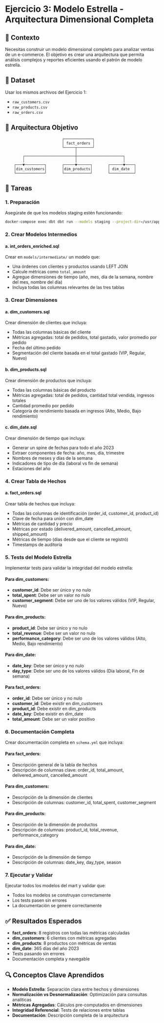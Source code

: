 # Ejercicio 3: Modelo Estrella - Arquitectura Dimensional Completa

## 📌 Contexto
Necesitas construir un modelo dimensional completo para analizar ventas de un e-commerce. El objetivo es crear una arquitectura que permita análisis complejos y reportes eficientes usando el patrón de modelo estrella.

## 📂 Dataset
Usar los mismos archivos del Ejercicio 1:
- `raw_customers.csv`
- `raw_products.csv` 
- `raw_orders.csv`

## 🎯 Arquitectura Objetivo
```
                          ┌─────────────┐
                          │ fact_orders │
                          └─────┬───────┘
                                │
        ┌───────────────────────┼─────────────────────┐
        │                       │                     │
    ┌───▼─────────┐       ┌─────▼──────┐       ┌──────▼────┐
    │dim_customers│       │dim_products│       │ dim_date  │
    └─────────────┘       └────────────┘       └───────────┘
```

## 🎯 Tareas

### 1. Preparación
Asegúrate de que los modelos staging estén funcionando:
```bash
docker-compose exec dbt dbt run --models staging --project-dir=/usr/app/knowing_dbt
```

### 2. Crear Modelos Intermedios

#### a. int_orders_enriched.sql
Crear en `models/intermediate/` un modelo que:
- Una órdenes con clientes y productos usando LEFT JOIN
- Calcule métricas como `total_amount`
- Agregue dimensiones de tiempo (año, mes, día de la semana, nombre del mes, nombre del día)
- Incluya todas las columnas relevantes de las tres tablas

### 3. Crear Dimensiones

#### a. dim_customers.sql
Crear dimensión de clientes que incluya:
- Todas las columnas básicas del cliente
- Métricas agregadas: total de pedidos, total gastado, valor promedio por pedido
- Fecha del último pedido
- Segmentación del cliente basada en el total gastado (VIP, Regular, Nuevo)

#### b. dim_products.sql
Crear dimensión de productos que incluya:
- Todas las columnas básicas del producto
- Métricas agregadas: total de pedidos, cantidad total vendida, ingresos totales
- Cantidad promedio por pedido
- Categoría de rendimiento basada en ingresos (Alto, Medio, Bajo rendimiento)

#### c. dim_date.sql
Crear dimensión de tiempo que incluya:
- Generar un spine de fechas para todo el año 2023
- Extraer componentes de fecha: año, mes, día, trimestre
- Nombres de meses y días de la semana
- Indicadores de tipo de día (laboral vs fin de semana)
- Estaciones del año

### 4. Crear Tabla de Hechos

#### a. fact_orders.sql
Crear tabla de hechos que incluya:
- Todas las columnas de identificación (order_id, customer_id, product_id)
- Clave de fecha para unión con dim_date
- Métricas de cantidad y precio
- Métricas por estado (delivered_amount, cancelled_amount, shipped_amount)
- Métricas de tiempo (días desde que el cliente se registró)
- Timestamps de auditoría

### 5. Tests del Modelo Estrella

Implementar tests para validar la integridad del modelo estrella:

#### Para dim_customers:
- **customer_id**: Debe ser único y no nulo
- **total_spent**: Debe ser un valor no nulo
- **customer_segment**: Debe ser uno de los valores válidos (VIP, Regular, Nuevo)

#### Para dim_products:
- **product_id**: Debe ser único y no nulo
- **total_revenue**: Debe ser un valor no nulo
- **performance_category**: Debe ser uno de los valores válidos (Alto, Medio, Bajo rendimiento)

#### Para dim_date:
- **date_key**: Debe ser único y no nulo
- **day_type**: Debe ser uno de los valores válidos (Día laboral, Fin de semana)

#### Para fact_orders:
- **order_id**: Debe ser único y no nulo
- **customer_id**: Debe existir en dim_customers
- **product_id**: Debe existir en dim_products
- **date_key**: Debe existir en dim_date
- **total_amount**: Debe ser un valor positivo

### 6. Documentación Completa

Crear documentación completa en `schema.yml` que incluya:

#### Para fact_orders:
- Descripción general de la tabla de hechos
- Descripción de columnas clave: order_id, total_amount, delivered_amount, cancelled_amount

#### Para dim_customers:
- Descripción de la dimensión de clientes
- Descripción de columnas: customer_id, total_spent, customer_segment

#### Para dim_products:
- Descripción de la dimensión de productos
- Descripción de columnas: product_id, total_revenue, performance_category

#### Para dim_date:
- Descripción de la dimensión de tiempo
- Descripción de columnas: date_key, day_type, season

### 7. Ejecutar y Validar

Ejecutar todos los modelos del mart y validar que:
- Todos los modelos se construyan correctamente
- Los tests pasen sin errores
- La documentación se genere correctamente

## ✅ Resultados Esperados
- **fact_orders**: 8 registros con todas las métricas calculadas
- **dim_customers**: 6 clientes con métricas agregadas
- **dim_products**: 8 productos con métricas de ventas
- **dim_date**: 365 días del año 2023
- Tests pasando sin errores
- Documentación completa y navegable

## 🔍 Conceptos Clave Aprendidos
- **Modelo Estrella**: Separación clara entre hechos y dimensiones
- **Normalización vs Desnormalización**: Optimización para consultas analíticas
- **Métricas Agregadas**: Cálculos pre-computados en dimensiones
- **Integridad Referencial**: Tests de relaciones entre tablas
- **Documentación**: Descripción completa de la arquitectura 